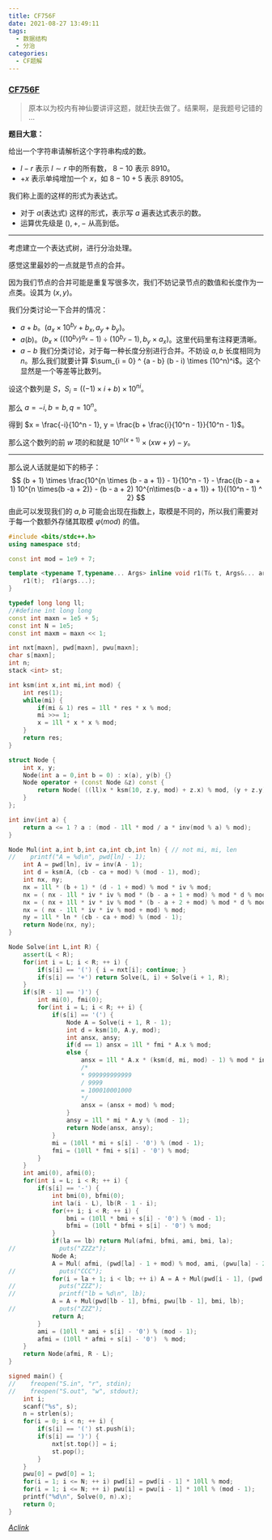 ```yaml
---
title: CF756F
date: 2021-08-27 13:49:11
tags:
  - 数据结构
  - 分治
categories:
  - CF题解
---
```


### [CF756F](https://codeforces.com/contest/756/problem/F)
>原本以为校内有神仙要讲评这题，就赶快去做了。结果啊，是我题号记错的 $\dots$ 

**题目大意：**

给出一个字符串请解析这个字符串构成的数。

- $l - r$ 表示 $l \sim r$ 中的所有数， $8 -10$ 表示 $8910$。
- $+ x$ 表示单纯增加一个 $x$，如 $8-10+5$ 表示 $89105$。

我们称上面的这样的形式为表达式。

- 对于 $a(\text{表达式})$ 这样的形式，表示写 $a$ 遍表达式表示的数。
- 运算优先级是 $(), +, -$ 从高到低。

----

考虑建立一个表达式树，进行分治处理。

感觉这里最妙的一点就是节点的合并。

因为我们节点的合并可能是重复写很多次，我们不妨记录节点的数值和长度作为一点类。设其为 $(x, y)$。

我们分类讨论一下合并的情况：

- $a + b$。$(a_x \times 10^{b_y} + b_x, a_y + b_y)$。
- $a(b)$。$(b_x \times ({(10^{b_y})}^{a_x} - 1) \div (10^{b_y} - 1), b_y \times a_x)$。这里代码里有注释更清晰。
- $a-b$ 我们分类讨论，对于每一种长度分别进行合并。不妨设 $a, b$ 长度相同为 $n$。那么我们就要计算 $\sum_{i = 0} ^ {a - b} (b - i) \times (10^n)^i$。这个显然是一个等差等比数列。

设这个数列是 $S$，$S_i = ((-1) \times i + b) \times 10^{ni}$。

那么 $a = -i, b = b,q = 10^n$。

得到 $x = \frac{-i}{10^n - 1}, y = \frac{b + \frac{i}{10^n - 1}}{10^n - 1}$。

那么这个数列的前 $w$ 项的和就是 $10^{n(x + 1)} \times (xw + y) - y$。

---

那么说人话就是如下的柿子：
$$
(b + 1) \times \frac{10^{n \times (b - a + 1)} - 1}{10^n - 1} - \frac{(b - a + 1) 10^{n \times(b -a + 2)} - (b - a + 2) 10^{n\times(b - a + 1)} + 1}{(10^n - 1) ^ 2}
$$
由此可以发现我们的 $a, b$ 可能会出现在指数上，取模是不同的，所以我们需要对于每一个数额外存储其取模 $\varphi(mod)$ 的值。

```cpp
#include <bits/stdc++.h>
using namespace std;

const int mod = 1e9 + 7;

template <typename T,typename... Args> inline void r1(T& t, Args&... args) {
    r1(t);  r1(args...);
}

typedef long long ll;
//#define int long long
const int maxn = 1e5 + 5;
const int N = 1e5;
const int maxm = maxn << 1;

int nxt[maxn], pwd[maxn], pwu[maxn];
char s[maxn];
int n;
stack <int> st;

int ksm(int x,int mi,int mod) {
    int res(1);
    while(mi) {
        if(mi & 1) res = 1ll * res * x % mod;
        mi >>= 1;
        x = 1ll * x * x % mod;
    }
    return res;
}

struct Node {
    int x, y;
    Node(int a = 0,int b = 0) : x(a), y(b) {}
    Node operator + (const Node &z) const {
        return Node( ((ll)x * ksm(10, z.y, mod) + z.x) % mod, (y + z.y) % (mod - 1) );
    }
};

int inv(int a) {
    return a <= 1 ? a : (mod - 1ll * mod / a * inv(mod % a) % mod);
}

Node Mul(int a,int b,int ca,int cb,int ln) { // not mi, mi, len
//    printf("A = %d\n", pwd[ln] - 1);
    int A = pwd[ln], iv = inv(A - 1);
    int d = ksm(A, (cb - ca + mod) % (mod - 1), mod);
    int nx, ny;
    nx = 1ll * (b + 1) * (d - 1 + mod) % mod * iv % mod;
    nx = ( nx - 1ll * iv * iv % mod * (b - a + 1 + mod) % mod * d % mod * A % mod + mod ) % mod;
    nx = ( nx + 1ll * iv * iv % mod * (b - a + 2 + mod) % mod * d % mod ) % mod;
    nx = ( nx - 1ll * iv * iv % mod + mod) % mod;
    ny = 1ll * ln * (cb - ca + mod) % (mod - 1);
    return Node(nx, ny);
}

Node Solve(int L,int R) {
    assert(L < R);
    for(int i = L; i < R; ++ i) {
        if(s[i] == '(') { i = nxt[i]; continue; }
        if(s[i] == '+') return Solve(L, i) + Solve(i + 1, R);
    }
    if(s[R - 1] == ')') {
        int mi(0), fmi(0);
        for(int i = L; i < R; ++ i) {
            if(s[i] == '(') {
                Node A = Solve(i + 1, R - 1);
                int d = ksm(10, A.y, mod);
                int ansx, ansy;
                if(d == 1) ansx = 1ll * fmi * A.x % mod;
                else {
                    ansx = 1ll * A.x * (ksm(d, mi, mod) - 1) % mod * inv(d - 1) % mod;
                    /*
                    * 999999999999
                    / 9999
                    = 100010001000
                    */
                    ansx = (ansx + mod) % mod;
                }
                ansy = 1ll * mi * A.y % (mod - 1);
                return Node(ansx, ansy);
            }
            mi = (10ll * mi + s[i] - '0') % (mod - 1);
            fmi = (10ll * fmi + s[i] - '0') % mod;
        }
    }
    int ami(0), afmi(0);
    for(int i = L; i < R; ++ i) {
        if(s[i] == '-') {
            int bmi(0), bfmi(0);
            int la(i - L), lb(R - 1 - i);
            for(++ i; i < R; ++ i) {
                bmi = (10ll * bmi + s[i] - '0') % (mod - 1);
                bfmi = (10ll * bfmi + s[i] - '0') % mod;
            }
            if(la == lb) return Mul(afmi, bfmi, ami, bmi, la);
//            puts("ZZZz");
            Node A;
            A = Mul( afmi, (pwd[la] - 1 + mod) % mod, ami, (pwu[la] - 2 + mod) % (mod - 1), la);
//            puts("CCC");
            for(i = la + 1; i < lb; ++ i) A = A + Mul(pwd[i - 1], (pwd[i] - 1 + mod) % mod, pwu[i - 1], (pwu[i] - 2 + mod) % (mod - 1), i);
//            puts("ZZZ");
//            printf("lb = %d\n", lb);
            A = A + Mul(pwd[lb - 1], bfmi, pwu[lb - 1], bmi, lb);
//            puts("ZZZ");
            return A;
        }
        ami = (10ll * ami + s[i] - '0') % (mod - 1);
        afmi = (10ll * afmi + s[i] - '0')  % mod;
    }
    return Node(afmi, R - L);
}

signed main() {
//    freopen("S.in", "r", stdin);
//    freopen("S.out", "w", stdout);
    int i;
    scanf("%s", s);
    n = strlen(s);
    for(i = 0; i < n; ++ i) {
        if(s[i] == '(') st.push(i);
        if(s[i] == ')') {
            nxt[st.top()] = i;
            st.pop();
        }
    }
    pwu[0] = pwd[0] = 1;
    for(i = 1; i <= N; ++ i) pwd[i] = pwd[i - 1] * 10ll % mod;
    for(i = 1; i <= N; ++ i) pwu[i] = pwu[i - 1] * 10ll % (mod - 1);
    printf("%d\n", Solve(0, n).x);
 	return 0;
}
```

[$Aclink$](https://codeforces.com/contest/756/submission/127153951)






